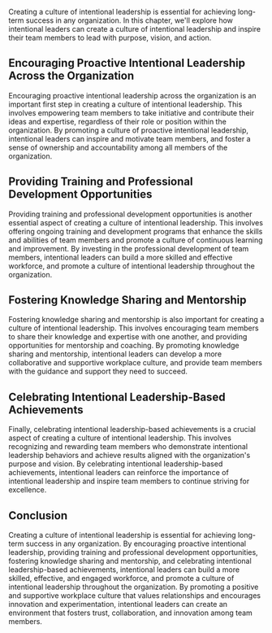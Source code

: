 
Creating a culture of intentional leadership is essential for achieving long-term success in any organization. In this chapter, we'll explore how intentional leaders can create a culture of intentional leadership and inspire their team members to lead with purpose, vision, and action.

Encouraging Proactive Intentional Leadership Across the Organization
--------------------------------------------------------------------

Encouraging proactive intentional leadership across the organization is an important first step in creating a culture of intentional leadership. This involves empowering team members to take initiative and contribute their ideas and expertise, regardless of their role or position within the organization. By promoting a culture of proactive intentional leadership, intentional leaders can inspire and motivate team members, and foster a sense of ownership and accountability among all members of the organization.

Providing Training and Professional Development Opportunities
-------------------------------------------------------------

Providing training and professional development opportunities is another essential aspect of creating a culture of intentional leadership. This involves offering ongoing training and development programs that enhance the skills and abilities of team members and promote a culture of continuous learning and improvement. By investing in the professional development of team members, intentional leaders can build a more skilled and effective workforce, and promote a culture of intentional leadership throughout the organization.

Fostering Knowledge Sharing and Mentorship
------------------------------------------

Fostering knowledge sharing and mentorship is also important for creating a culture of intentional leadership. This involves encouraging team members to share their knowledge and expertise with one another, and providing opportunities for mentorship and coaching. By promoting knowledge sharing and mentorship, intentional leaders can develop a more collaborative and supportive workplace culture, and provide team members with the guidance and support they need to succeed.

Celebrating Intentional Leadership-Based Achievements
-----------------------------------------------------

Finally, celebrating intentional leadership-based achievements is a crucial aspect of creating a culture of intentional leadership. This involves recognizing and rewarding team members who demonstrate intentional leadership behaviors and achieve results aligned with the organization's purpose and vision. By celebrating intentional leadership-based achievements, intentional leaders can reinforce the importance of intentional leadership and inspire team members to continue striving for excellence.

Conclusion
----------

Creating a culture of intentional leadership is essential for achieving long-term success in any organization. By encouraging proactive intentional leadership, providing training and professional development opportunities, fostering knowledge sharing and mentorship, and celebrating intentional leadership-based achievements, intentional leaders can build a more skilled, effective, and engaged workforce, and promote a culture of intentional leadership throughout the organization. By promoting a positive and supportive workplace culture that values relationships and encourages innovation and experimentation, intentional leaders can create an environment that fosters trust, collaboration, and innovation among team members.
